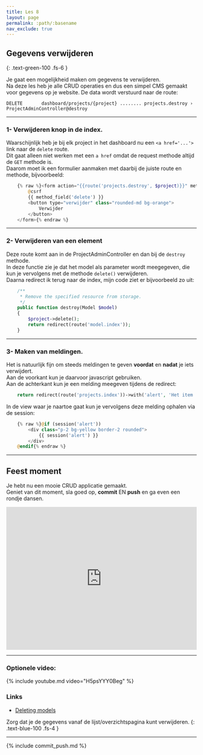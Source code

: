 ```yaml
---
title: Les 8
layout: page
permalink: :path/:basename
nav_exclude: true
---
```


## Gegevens verwijderen
{: .text-green-100 .fs-6 }

Je gaat een mogelijkheid maken om gegevens te verwijderen.  
Na deze les heb je alle CRUD operaties en dus een simpel CMS gemaakt voor gegevens op je website.
De data wordt verstuurd naar de route:
```shell
DELETE       dashboard/projects/{project} ........ projects.destroy › ProjectAdminController@destroy
```

---
### 1- Verwijderen knop in de index.
Waarschijnlijk heb je bij elk project in het dashboard nu een `<a href='...'>` link naar de `delete` route.  
Dit gaat alleen niet werken met een `a href` omdat de request methode altijd de `GET` methode is.  
Daarom moet ik een formulier aanmaken met daarbij de juiste route en methode, bijvoorbeeld:
```php
    {% raw %}<form action="{{route('projects.destroy', $project)}}" method="post">
        @csrf
        {{ method_field('delete') }}
        <button type="verwijder" class="rounded-md bg-orange">
            Verwijder
        </button>
    </form>{% endraw %}
```

---
### 2- Verwijderen van een element
Deze route komt aan in de ProjectAdminController en dan bij de `destroy` methode.  
In deze functie zie je dat het model als parameter wordt meegegeven, die kun je vervolgens met de methode `delete()` verwijderen.  
Daarna redirect ik terug naar de index, mijn code ziet er bijvoorbeeld zo uit:
```php
    /**
     * Remove the specified resource from storage.
     */
    public function destroy(Model $model)
    {
        $project->delete();
        return redirect(route('model.index'));
    }
```

---
### 3- Maken van meldingen.
Het is natuurlijk fijn om steeds meldingen te geven **voordat** en **nadat** je iets verwijdert.  
Aan de voorkant kun je daarvoor javascript gebruiken.  
Aan de achterkant kun je een melding meegeven tijdens de redirect:  
```php
    return redirect(route('projects.index'))->with('alert', 'Het item '.$project->title.' is nu weg.');
```
In de view waar je naartoe gaat kun je vervolgens deze melding ophalen via de session:
```php
    {% raw %}@if (session('alert'))
        <div class="p-2 bg-yellow border-2 rounded">
            {{ session('alert') }}
        </div>
    @endif{% endraw %}
```

---
## Feest moment
Je hebt nu een mooie CRUD applicatie gemaakt.  
Geniet van dit moment, sla goed op, **commit** EN **push** en ga even een rondje dansen. 
<div style="width:100%;height:0;padding-bottom:75%;position:relative;">
<iframe src="https://giphy.com/embed/kyLYXonQYYfwYDIeZl" width="100%" height="100%" style="position:absolute" frameBorder="0" class="giphy-embed" allowFullScreen></iframe>
</div>

---
### Optionele video:


{% include youtube.md video="H5psYYY0Beg" %}

### Links

- [Deleting models](https://laravel.com/docs/9.x/eloquent#deleting-models)

Zorg dat je de gegevens vanaf de lijst/overzichtspagina kunt verwijderen.
{: .text-blue-100 .fs-4 }

---

{% include commit_push.md %}



